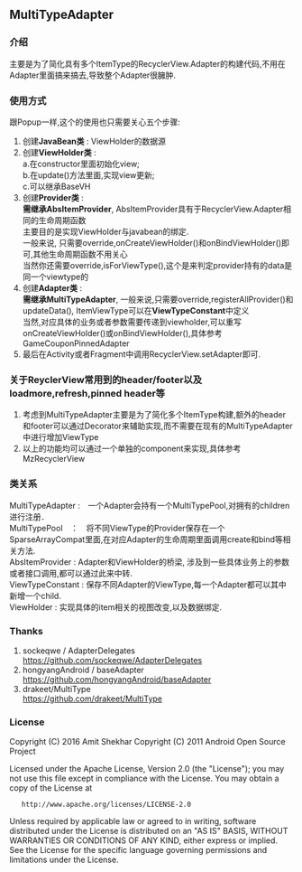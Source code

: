 ## MultiTypeAdapter

### 介绍
主要是为了简化具有多个ItemType的RecyclerView.Adapter的构建代码,不用在Adapter里面搞来搞去,导致整个Adapter很臃肿.

### 使用方式
跟Popup一样,这个的使用也只需要关心五个步骤:
1. 创建<b>JavaBean类</b> :  ViewHolder的数据源
2. 创建<b>ViewHolder类</b> :   
                        a.在constructor里面初始化view;   
                        b.在update()方法里面,实现view更新;   
                        c.可以继承BaseVH  
3. 创建<b>Provider类</b> :   
                        <b>需继承AbsItemProvider</b>, AbsItemProvider具有于RecyclerView.Adapter相同的生命周期函数  
                        主要目的是实现ViewHolder与javabean的绑定.   
                        一般来说, 只需要override,onCreateViewHolder()和onBindViewHolder()即可,其他生命周期函数不用关心  
                        当然你还需要override,isForViewType(),这个是来判定provider持有的data是同一个viewtype的 
4. 创建<b>Adapter类</b> :  
                        <b>需继承MultiTypeAdapter</b>,
                        一般来说,只需要override,registerAllProvider()和updateData(), 
                        ItemViewType可以在<b>ViewTypeConstant</b>中定义  
                        当然,对应具体的业务或者参数需要传递到viewholder,可以重写onCreateViewHolder()或onBindViewHolder(),具体参考GameCouponPinnedAdapter
5. 最后在Activity或者Fragment中调用RecyclerView.setAdapter即可.

### 关于ReyclerView常用到的header/footer以及loadmore,refresh,pinned header等
1. 考虑到MultiTypeAdapter主要是为了简化多个ItemType构建,额外的header和footer可以通过Decorator来辅助实现,而不需要在现有的MultiTypeAdapter中进行增加ViewType
2. 以上的功能均可以通过一个单独的component来实现,具体参考MzRecyclerView

### 类关系
MultiTypeAdapter :　一个Adapter会持有一个MultiTypePool,对拥有的children进行注册．  
MultiTypePool　：　将不同ViewType的Provider保存在一个SparseArrayCompat里面,在对应Adapter的生命周期里面调用create和bind等相关方法.   
AbsItemProvider : Adapter和ViewHolder的桥梁, 涉及到一些具体业务上的参数或者接口调用,都可以通过此来中转.  
ViewTypeConstant : 保存不同Adapter的ViewType,每一个Adapter都可以其中新增一个child.  
ViewHolder : 实现具体的item相关的视图改变,以及数据绑定.   

### Thanks  
1. sockeqwe / AdapterDelegates  
https://github.com/sockeqwe/AdapterDelegates  
2. hongyangAndroid / baseAdapter  
https://github.com/hongyangAndroid/baseAdapter  
3. drakeet/MultiType  
https://github.com/drakeet/MultiType  


### License
 Copyright (C) 2016 Amit Shekhar
   Copyright (C) 2011 Android Open Source Project

   Licensed under the Apache License, Version 2.0 (the "License");
   you may not use this file except in compliance with the License.
   You may obtain a copy of the License at

       http://www.apache.org/licenses/LICENSE-2.0

   Unless required by applicable law or agreed to in writing, software
   distributed under the License is distributed on an "AS IS" BASIS,
   WITHOUT WARRANTIES OR CONDITIONS OF ANY KIND, either express or implied.
   See the License for the specific language governing permissions and
   limitations under the License.

